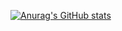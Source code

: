 [![Anurag's GitHub stats](https://github-readme-stats.vercel.app/api?username=justoverclockl)](https://github.com/anuraghazra/github-readme-stats)

